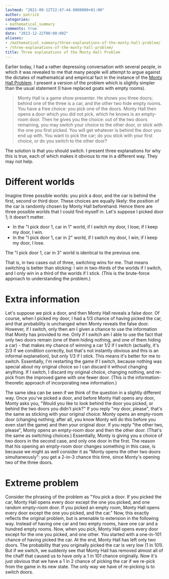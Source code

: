 ```yaml
---
lastmod: "2021-09-12T22:47:44.0000000+01:00"
author: patrick
categories:
- mathematical_summary
comments: true
date: "2013-12-22T00:00:00Z"
aliases:
- /mathematical_summary/three-explanations-of-the-monty-hall-problem/
- /three-explanations-of-the-monty-hall-problem/
title: Three explanations of the Monty Hall Problem
---
```

Earlier today, I had a rather depressing conversation with several people, in which it was revealed to me that many people will attempt to argue against the dictates of mathematical and empirical fact in the instance of the [Monty Hall Problem][1]. I present a version of the problem which is slightly simpler than the usual statement (I have replaced goats with empty rooms).

> Monty Hall is a game show presenter. He shows you three doors; behind one of the three is a car, and the other two hide empty rooms. You have a free choice: you pick one of the doors. Monty Hall then opens a door which you did not pick, which he knows is an empty-room door. Then he gives you the choice: out of the two doors remaining, you may switch your choice to the other door, or stick with the one you first picked. You will get whatever is behind the door you end up with. You want to pick the car; do you stick with your first choice, or do you switch to the other door?

The solution is that you should switch. I present three explanations for why this is true, each of which makes it obvious to me in a different way. They may not help.

# Different worlds

Imagine three possible worlds: you pick a door, and the car is behind the first, second or third door. These choices are equally likely: the position of the car is randomly chosen by Monty Hall beforehand. Hence there are three possible worlds that I could find myself in. Let's suppose I picked door 1; it doesn't matter.

*   In the "I pick door 1, car in 1" world, if I switch my door, I lose; if I keep my door, I win.
*   In the "I pick door 1, car in 2" world, if I switch my door, I win; if I keep my door, I lose.

The "I pick door 1, car in 3" world is identical to the previous one.

That is, in two cases out of three, switching wins for me. That means switching is better than sticking: I win in two-thirds of the worlds if I switch, and I only win in a third of the worlds if I stick. (This is the brute-force approach to understanding the problem.)

# Extra information

Let's suppose we pick a door, and then Monty Hall reveals a false door. Of course, when I picked my door, I had a 1/3 chance of having picked the car, and that probability is unchanged when Monty reveals the false door. However, if I switch, only then am I given a chance to use the information that Monty has provided to me. Only if I switch am I able to use the fact that only two doors remain (one of them hiding nothing, and one of them hiding a car) - that makes my chance of winning a car 1/2 if I switch (actually, it's 2/3 if we condition correctly, but that's not instantly obvious and this is an informal explanation), but only 1/3 if I stick. This means it's better for me to switch. Essentially, I'm restarting the game if I switch, because nothing was special about my original choice so I can discard it without changing anything. If I switch, I discard my original choice, changing nothing, and re-pick from the improved game with one fewer door. (This is the information-theoretic approach of incorporating new information.)

The same idea can be seen if we think of the question in a slightly different way. Once you've picked a door, and before Monty Hall opens any door, Monty asks you, "Would you like to look behind the door you picked, or behind the two doors you didn't pick?" If you reply "my door, please", that's the same as sticking with your original choice: Monty opens an empty-room door (changing nothing; after all, you know Monty will do this before you even start the game) and then your original door. If you reply "the other two, please", Monty opens an empty-room door and then the other door. (That's the same as switching choices.) Essentially, Monty is giving you a choice of two doors in the second case, and only one door in the first. The reason that his opening an empty-room door changes something in this case, is because we might as well consider it as "Monty opens the other two doors simultaneously": you get a 2-in-3 chance this time, since Monty's opening two of the three doors.

# Extreme problem

Consider the phrasing of the problem as "You pick a door. If you picked the car, Monty Hall opens every door except the one you picked, and one random empty-room door. If you picked an empty room, Monty Hall opens every door except the one you picked, and the car." Now, this exactly reflects the original problem, but is amenable to extension in the following way. Instead of having one car and two empty rooms, have one car and a hundred empty rooms. Now, when you pick, Monty Hall opens every door except for the one you picked, and one other. You started with a one-in-101 chance of having picked the car. At the end, Monty Hall has left only two doors. The probability that you originally picked the car is very low (1 in 101). But if we switch, we suddenly see that Monty Hall has removed almost all of the chaff that caused us to have only a 1 in 101 chance originally. Now it's just obvious that we have a 1 in 2 chance of picking the car if we re-pick from the game in its new state. The only way we have of re-picking is to switch doors.

 [1]: https://en.wikipedia.org/wiki/Monty_hall_problem "Monty Hall problem Wikipedia page"
